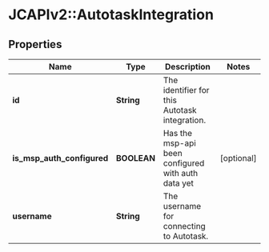 # JCAPIv2::AutotaskIntegration

## Properties
Name | Type | Description | Notes
------------ | ------------- | ------------- | -------------
**id** | **String** | The identifier for this Autotask integration. | 
**is_msp_auth_configured** | **BOOLEAN** | Has the msp-api been configured with auth data yet | [optional] 
**username** | **String** | The username for connecting to Autotask. | 

